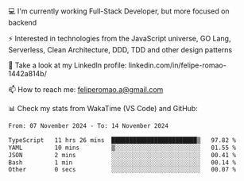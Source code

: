 💻 I'm currently working Full-Stack Developer, but more focused on backend

⚡ Interested in technologies from the JavaScript universe, GO Lang, Serverless, Clean Architecture, DDD, TDD and other design patterns

👥 Take a look at my LinkedIn profile: linkedin.com/in/felipe-romao-1442a814b/

📫 How to reach me: feliperomao.a@gmail.com

📊 Check my stats from WakaTime (VS Code) and GitHub:

<!--START_SECTION:waka-->

```txt
From: 07 November 2024 - To: 14 November 2024

TypeScript   11 hrs 26 mins  ████████████████████████▒   97.82 %
YAML         10 mins         ▒░░░░░░░░░░░░░░░░░░░░░░░░   01.55 %
JSON         2 mins          ░░░░░░░░░░░░░░░░░░░░░░░░░   00.41 %
Bash         1 min           ░░░░░░░░░░░░░░░░░░░░░░░░░   00.14 %
Other        0 secs          ░░░░░░░░░░░░░░░░░░░░░░░░░   00.07 %
```

<!--END_SECTION:waka-->
